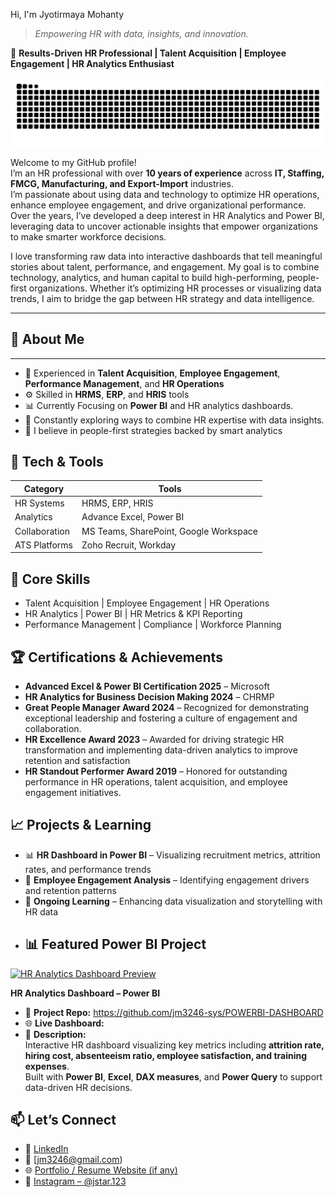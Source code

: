 Hi, I'm Jyotirmaya Mohanty 
> *Empowering HR with data, insights, and innovation.*  


🎯 **Results-Driven HR Professional | Talent Acquisition | Employee Engagement | HR Analytics Enthusiast**

<img src="https://raw.githubusercontent.com/AkashRajpurohit/AkashRajpurohit/master/assets/github-snake-dark.svg" />
  

Welcome to my GitHub profile!  
I’m an HR professional with over **10 years of experience** across **IT, Staffing, FMCG, Manufacturing, and Export-Import** industries.  
I’m passionate about using data and technology to optimize HR operations, enhance employee engagement, and drive organizational performance. Over the years, 
I’ve developed a deep interest in HR Analytics and Power BI, leveraging data to uncover actionable insights that empower organizations to make smarter workforce decisions. 

I love transforming raw data into interactive dashboards that tell meaningful stories about talent, performance, and engagement. My goal is to combine technology, analytics, and human capital to build high-performing, people-first organizations. Whether it’s optimizing HR processes or visualizing data trends, I aim to bridge the gap between HR strategy and data intelligence.

---
## 🧭 About Me
---

- 💼 Experienced in **Talent Acquisition**, **Employee Engagement**, **Performance Management**, and **HR Operations**  
- ⚙️ Skilled in **HRMS**, **ERP**, and **HRIS** tools  
- 📊 Currently Focusing on **Power BI** and HR analytics dashboards.  
- 🌱 Constantly exploring ways to combine HR expertise with data insights.  
- 🤝 I believe in people-first strategies backed by smart analytics  

## 🧰 Tech & Tools

| Category | Tools |
|-----------|-------|
| HR Systems | HRMS, ERP, HRIS |
| Analytics | Advance Excel, Power BI |
| Collaboration | MS Teams, SharePoint, Google Workspace |
| ATS Platforms | Zoho Recruit, Workday |

## 💼 Core Skills  

- Talent Acquisition | Employee Engagement | HR Operations  
- HR Analytics | Power BI | HR Metrics & KPI Reporting  
- Performance Management | Compliance | Workforce Planning  

## 🏆 Certifications & Achievements

- **Advanced Excel & Power BI Certification 2025** – Microsoft  
- **HR Analytics for Business Decision Making 2024** – CHRMP
- **Great People Manager Award 2024** – Recognized for demonstrating exceptional leadership and fostering a culture of engagement and collaboration.  
- **HR Excellence Award 2023** – Awarded for driving strategic HR transformation and implementing data-driven analytics to improve retention and satisfaction
- **HR Standout Performer Award 2019** – Honored for outstanding performance in HR operations, talent acquisition, and employee engagement initiatives.

## 📈 Projects & Learning

- 📊 **HR Dashboard in Power BI** – Visualizing recruitment metrics, attrition rates, and performance trends  
- 🧩 **Employee Engagement Analysis** – Identifying engagement drivers and retention patterns  
- 📘 **Ongoing Learning** – Enhancing data visualization and storytelling with HR data
- ## 📊 Featured Power BI Project  

[![HR Analytics Dashboard Preview](https://github.com/jm3246-sys/POWERBI/blob/main/assets/hr_dashboard.png)](https://github.com/jm3246-sys/POWERBI)

**HR Analytics Dashboard – Power BI**  
- 🔗 **Project Repo:** https://github.com/jm3246-sys/POWERBI-DASHBOARD
- 🌐 **Live Dashboard:**  
- 🧠 **Description:**  
  Interactive HR dashboard visualizing key metrics including **attrition rate, hiring cost, absenteeism ratio, employee satisfaction, and training expenses**.  
  Built with **Power BI**, **Excel**, **DAX measures**, and **Power Query** to support data-driven HR decisions.


## 📫 Let’s Connect

- 💼 [LinkedIn](https://www.linkedin.com/in/jyotirmaya-mohanty-0b636aa0)  
- 📧 [jm3246@gmail.com)  
- 🌐 [Portfolio / Resume Website (if any)](https://jyotirmaya-mohanty-a32f99p.gamma.site/)
- 📸 [Instagram – @jstar.123](https://www.instagram.com/jstar.123?utm_source=qr&igsh=N2JpYWYwOWc4bHd2)



